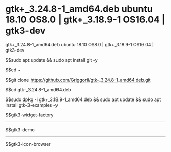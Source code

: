 # gtk+_3.24.8-1_amd64.deb ubuntu 18.10 OS8.0 | gtk+_3.18.9-1 OS16.04 | gtk3-dev
gtk+_3.24.8-1_amd64.deb ubuntu 18.10 OS8.0 | gtk+_3.18.9-1 OS16.04 | gtk3-dev

$$sudo apt update && sudo apt install git -y

$$cd ~

$$git clone https://github.com/Griggorii/gtk-_3.24.8-1_amd64.deb.git

$$cd gtk-_3.24.8-1_amd64.deb

$$sudo dpkg -i gtk+_3.18.9-1_amd64.deb && sudo apt update && sudo apt install gtk-3-examples -y

$$gtk3-widget-factory
___________________________________

$$gtk3-demo

___________________________________


$$gtk3-icon-browser
